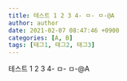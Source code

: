 ```yaml
---
title: 테스트 1 2 3 4- ㅁ- ㅁ-@A
author: author
date: 2021-02-07 08:47:46 +0900
categories: [A, B]
tags: [태그1, 태그2, 태그3]
---
```

테스트 1 2 3 4- ㅁ- ㅁ-@A
